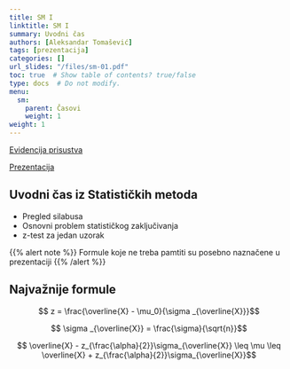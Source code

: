 ```yaml
---
title: SM I
linktitle: SM I
summary: Uvodni čas
authors: [Aleksandar Tomašević]
tags: [prezentacija]
categories: []
url_slides: "/files/sm-01.pdf"
toc: true  # Show table of contents? true/false
type: docs  # Do not modify.
menu:
  sm:
    parent: Časovi
    weight: 1
weight: 1
---
```


[Evidencija prisustva](https://forms.gle/t2dR6nUfJ5oPhFVT6)

[Prezentacija](/files/sm-01.pdf)

## Uvodni čas iz Statističkih metoda

- Pregled silabusa
- Osnovni problem statističkog zaključivanja
- z-test za jedan uzorak

{{% alert note %}}
Formule koje ne treba pamtiti su posebno naznačene u prezentaciji
{{% /alert %}}

## Najvažnije formule


$$ z = \frac{\overline{X} - \mu_0}{\sigma _{\overline{X}}}$$


$$ \sigma _{\overline{X}} = \frac{\sigma}{\sqrt{n}}$$

$$ \overline{X} - z_{\frac{\alpha}{2}}\sigma_{\overline{X}} \leq \mu \leq \overline{X} + z_{\frac{\alpha}{2}}\sigma_{\overline{X}}$$
